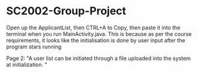 # SC2002-Group-Project

Open up the ApplicantList, then CTRL+A to Copy, then paste it into the terminal when you run MainActivity.java. This is because as per the course requirements, it looks like the initialisation is done by user input after the program stars running 

Page 2: "A user list can be initiated through a file uploaded into the system at initialization. "